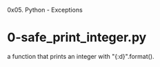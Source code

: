 0x05. Python - Exceptions

# 0-safe_print_integer.py
a function that prints an integer with "{:d}".format().
